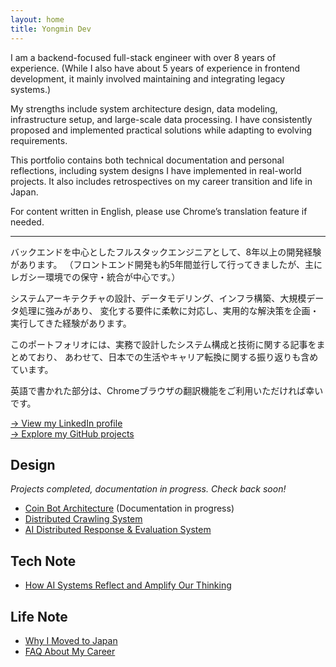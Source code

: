 ```yaml
---
layout: home
title: Yongmin Dev
---
```


I am a backend-focused full-stack engineer with over 8 years of experience.
(While I also have about 5 years of experience in frontend development, it mainly involved maintaining and integrating legacy systems.)

My strengths include system architecture design, data modeling, infrastructure setup, and large-scale data processing.
I have consistently proposed and implemented practical solutions while adapting to evolving requirements.

This portfolio contains both technical documentation and personal reflections, including system designs I have implemented in real-world projects.
It also includes retrospectives on my career transition and life in Japan.

For content written in English, please use Chrome’s translation feature if needed.

---
バックエンドを中心としたフルスタックエンジニアとして、8年以上の開発経験があります。
（フロントエンド開発も約5年間並行して行ってきましたが、主にレガシー環境での保守・統合が中心です。）

システムアーキテクチャの設計、データモデリング、インフラ構築、大規模データ処理に強みがあり、
変化する要件に柔軟に対応し、実用的な解決策を企画・実行してきた経験があります。

このポートフォリオには、実務で設計したシステム構成と技術に関する記事をまとめており、
あわせて、日本での生活やキャリア転換に関する振り返りも含めています。

英語で書かれた部分は、Chromeブラウザの翻訳機能をご利用いただければ幸いです。

[→ View my LinkedIn profile](https://www.linkedin.com/in/yongmin-park-7156181a0/)  
[→ Explore my GitHub projects](https://github.com/pym505)

## Design
*Projects completed, documentation in progress. Check back soon!*
- [Coin Bot Architecture](./design/coin-bot) (Documentation in progress)
- [Distributed Crawling System](./design/decentralized-crawling) 
- [AI Distributed Response & Evaluation System](./design/ai-evaluation-system)

## Tech Note
- [How AI Systems Reflect and Amplify Our Thinking](./tech-note/AI_Amplification_Ideological_Reinforcement)

## Life Note
- [Why I Moved to Japan](./life-note/Why-I-Moved-to-Japan)
- [FAQ About My Career](./life-note/FAQ-About-My-Career)
